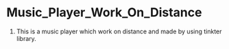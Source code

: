 # Music_Player_Work_On_Distance
1) This is a music player which work on distance and made by using tinkter library. 
